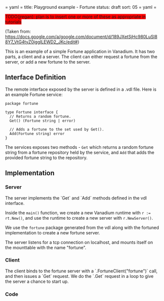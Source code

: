 = yaml =
title: Playground example - Fortune
status: draft
sort: 05
= yaml =

<span style="background-color:red">
TODO(jregan): plan is to insert one or more of these as appropriate in tutorials
</span>

(Taken from: https://docs.google.com/a/google.com/document/d/189JXetSjHc980LuSl88Y7_VtG4tyZ0iggILEWD2_JKc/edit#)

This is an example of a simple Fortune application in Vanadium.  It has two
parts, a client and a server.  The client can either request a fortune from the
server, or add a new fortune to the server.


## Interface Definition

The remote interface exposed by the server is defined in a .vdl file.  Here is
an example Fortune service:

    package fortune

    type Fortune interface {
      // Returns a random fortune.
      Get() (Fortune string | error)

      // Adds a fortune to the set used by Get().
      Add(Fortune string) error
    }

The services exposes two methods - `Get` which returns a random fortune string
from a fortune repository held by the service, and `Add` that adds the provided
fortune string to the repository.


## Implementation

### Server

<div class="lang-go">
The server implements the `Get` and `Add` methods defined in the vdl interface.

Inside the `main()` function, we create a new Vanadium runtime with
`r := rt.New()`, and use the runtime to create a new server with
`r.NewServer()`.

We use the `fortune` package generated from the vdl along with the fortuned
implementation to create a new fortune server.

The server listens for a tcp connection on localhost, and mounts itself on the
mounttable with the name "fortune".
</div>

<!--
<span class="lang-js">TODO(nlacasse): describe the js server</span>
-->

### Client

<div class="lang-go">
The client binds to the fortune server with a `.FortuneClient("fortune")` call,
and then issues a `Get` request.  We do the `.Get` request in a loop to give
the server a chance to start up.
</div>

<!--
<span class="lang-js">TODO(nlacasse): describe the js client</span>
-->

### Code

<div class="lang-go playground" data-srcdir="/fortune/ex0_go"></div>

<!--
<div class="lang-js playground" data-srcdir="/fortune/ex0_js"></div>
-->
